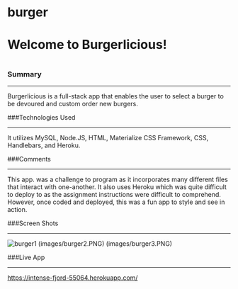 # burger

<h1>Welcome to Burgerlicious!<h1>

### Summary
***
Burgerlicious is a full-stack app that enables the user to select a burger to be devoured and custom order new burgers.

###Technologies Used
***

 It utilizes MySQL, Node.JS, HTML, Materialize CSS Framework, CSS, Handlebars, and Heroku.

###Comments
***

This app. was a challenge to program as it incorporates many different files that interact with one-another. It also uses Heroku which was quite difficult to deploy to as the assignment instructions were difficult to comprehend. However, once coded and deployed, this was a fun app to style and see in action.


###Screen Shots
***
![burger1](https://user-images.githubusercontent.com/27470842/36269352-d21e106c-122d-11e8-8e5b-2db8d5df0148.PNG)
(images/burger2.PNG)
(images/burger3.PNG)

###Live App
***
https://intense-fjord-55064.herokuapp.com/